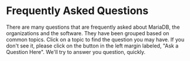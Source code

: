 # Frequently Asked Questions

There are many questions that are frequently asked about MariaDB, the organizations and the software. They have been grouped based on common topics. Click on a topic to find the question you may have. If you don't see it, please click on the button in the left margin labeled, "Ask a Question Here". We'll try to answer you question, quickly.